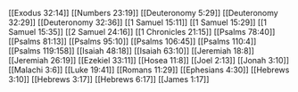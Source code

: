 [[Exodus 32:14]]
[[Numbers 23:19]]
[[Deuteronomy 5:29]]
[[Deuteronomy 32:29]]
[[Deuteronomy 32:36]]
[[1 Samuel 15:11]]
[[1 Samuel 15:29]]
[[1 Samuel 15:35]]
[[2 Samuel 24:16]]
[[1 Chronicles 21:15]]
[[Psalms 78:40]]
[[Psalms 81:13]]
[[Psalms 95:10]]
[[Psalms 106:45]]
[[Psalms 110:4]]
[[Psalms 119:158]]
[[Isaiah 48:18]]
[[Isaiah 63:10]]
[[Jeremiah 18:8]]
[[Jeremiah 26:19]]
[[Ezekiel 33:11]]
[[Hosea 11:8]]
[[Joel 2:13]]
[[Jonah 3:10]]
[[Malachi 3:6]]
[[Luke 19:41]]
[[Romans 11:29]]
[[Ephesians 4:30]]
[[Hebrews 3:10]]
[[Hebrews 3:17]]
[[Hebrews 6:17]]
[[James 1:17]]
